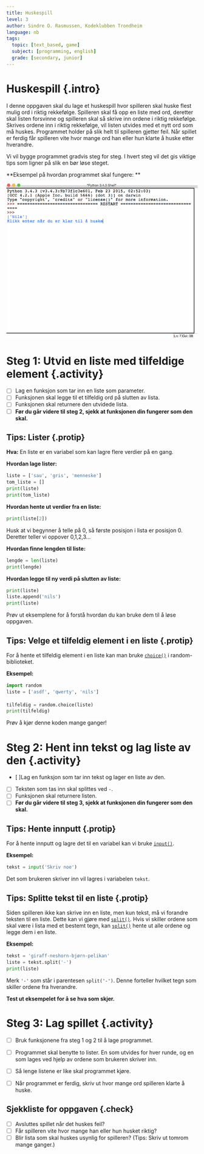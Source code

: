 ```yaml
---
title: Huskespill
level: 3
author: Sindre O. Rasmussen, Kodeklubben Trondheim
language: nb
tags:
  topic: [text_based, game]
  subject: [programming, english]
  grade: [secondary, junior]
---
```


# Huskespill {.intro}
I denne oppgaven skal du lage et huskespill hvor spilleren skal huske flest mulig ord i riktig rekkefølge. Spilleren skal få opp en liste med ord, deretter skal listen forsvinne og spilleren skal så skrive inn ordene i riktig rekkefølge. Skrives ordene inn i riktig rekkefølge, vil listen utvides med et nytt ord som må huskes. Programmet holder på slik helt til spilleren gjetter feil. Når spillet er ferdig får spilleren vite hvor mange ord han eller hun klarte å huske etter hverandre.

Vi vil bygge programmet gradvis steg for steg. I hvert steg vil det gis viktige tips som ligner på slik en bør løse steget.

**Eksempel på hvordan programmet skal fungere: **

![](memo.gif)


# Steg 1: Utvid en liste med tilfeldige element {.activity}
- [ ] Lag en funksjon som tar inn en liste som parameter.
- [ ] Funksjonen skal legge til et tilfeldig ord på slutten av lista.
- [ ] Funksjonen skal returnere den utvidede lista.
- [ ] **Før du går videre til steg 2, sjekk at funksjonen din fungerer som den skal.**

## Tips: Lister {.protip}
**Hva:** En liste er en variabel som kan lagre flere verdier på en gang.

**Hvordan lage lister:**
```python
liste = ['sau', 'gris', 'menneske']
tom_liste = []
print(liste)
print(tom_liste)
```
**Hvordan hente ut verdier fra en liste:**
```python
print(liste[2])
```
Husk at vi begynner å telle på 0, så første posisjon i lista er posisjon 0. Deretter teller vi oppover 0,1,2,3...

**Hvordan finne lengden til liste:**
```python
lengde = len(liste)
print(lengde)
```

**Hvordan legge til ny verdi på slutten av liste:**
```python
print(liste)
liste.append('nils')
print(liste)
```
Prøv ut eksemplene for å forstå hvordan du kan bruke dem til å løse oppgaven.

## Tips: Velge et tilfeldig element i en liste {.protip}
For å hente et tilfeldig element i en liste kan man bruke
[`choice()`](https://docs.python.org/3.4/library/random.html#random.choice)
i random-biblioteket.

**Eksempel:**
```python
import random
liste = ['asdf', 'qwerty', 'nils']

tilfeldig = random.choice(liste)
print(tilfeldig)
```
Prøv å kjør denne koden mange ganger!


# Steg 2: Hent inn tekst og lag liste av den {.activity}
- [ ]Lag en funksjon som tar inn tekst og lager en liste av den.
- [ ] Teksten som tas inn skal splittes ved `-`.
- [ ] Funksjonen skal returnere listen.
- [ ] **Før du går videre til steg 3, sjekk at funksjonen din fungerer som den skal.**

## Tips: Hente innputt {.protip}
For å hente innputt og lagre det til en variabel kan vi bruke [`input()`].

**Eksempel:**
```python
tekst = input('Skriv noe')
```
Det som brukeren skriver inn vil lagres i variabelen `tekst`.

[`input()`]: https://docs.python.org/3.4/library/functions.html#input

## Tips: Splitte tekst til en liste {.protip}
Siden spilleren ikke kan skrive inn en liste, men kun tekst, må vi forandre teksten til en liste. Dette kan vi gjøre med [`split()`]. Hvis vi skiller ordene som skal være i lista med et bestemt tegn, kan [`split()`] hente ut alle ordene og legge dem i en liste.

**Eksempel:**
```python
tekst = 'giraff-neshorn-bjørn-pelikan'
liste = tekst.split('-')
print(liste)
```
Merk `'-'` som står i parentesen `split('-')`. Denne forteller hvilket tegn som skiller ordene fra hverandre.

**Test ut eksempelet for å se hva som skjer.**

[`split()`]: https://docs.python.org/3/library/stdtypes.html#str.split


# Steg 3: Lag spillet {.activity}
- [ ] Bruk funksjonene fra steg 1 og 2 til å lage programmet.
- [ ] Programmet skal benytte to lister. En som utvides for hver runde, og en som lages ved hjelp av ordene som brukeren skriver inn.
- [ ] Så lenge listene er like skal programmet kjøre.
- [ ] Når programmet er ferdig, skriv ut hvor mange ord spilleren klarte å huske.


## Sjekkliste for oppgaven {.check}
- [ ] Avsluttes spillet når det huskes feil?
- [ ] Får spilleren vite hvor mange han eller hun husket riktig?
- [ ] Blir lista som skal huskes usynlig for spilleren? (Tips: Skriv ut tomrom mange ganger.)
